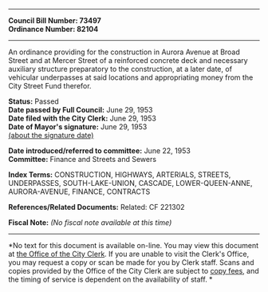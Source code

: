 * * * * *  
  
**Council Bill Number: [](#h0)[](#h2)73497**   
**Ordinance Number: 82104**  
  
* * * * *  
  
An ordinance providing for the construction in Aurora Avenue at Broad Street and at Mercer Street of a reinforced concrete deck and necessary auxiliary structure preparatory to the construction, at a later date, of vehicular underpasses at said locations and appropriating money from the City Street Fund therefor.  
  
**Status:** Passed   
**Date passed by Full Council:** June 29, 1953   
**Date filed with the City Clerk:** June 29, 1953   
**Date of Mayor's signature:** June 29, 1953   
[(about the signature date)](/~public/approvaldate.htm)   
  
  
**Date introduced/referred to committee:** June 22, 1953   
**Committee:** Finance and Streets and Sewers   
  
**Index Terms:** CONSTRUCTION, HIGHWAYS, ARTERIALS, STREETS, UNDERPASSES, SOUTH-LAKE-UNION, CASCADE, LOWER-QUEEN-ANNE, AURORA-AVENUE, FINANCE, CONTRACTS  
  
**References/Related Documents:** Related: CF 221302  
  
**Fiscal Note:** *(No fiscal note available at this time)*  
  
* * * * *  
  
*No text for this document is available on-line. You may view this document at [the Office of the City Clerk](http://www.seattle.gov/leg/clerk/contactUs.htm). If you are unable to visit the Clerk's Office, you may request a copy or scan be made for you by Clerk staff. Scans and copies provided by the Office of the City Clerk are subject to [copy fees](http://clerk.seattle.gov/~public/clerkfees.htm), and the timing of service is dependent on the availability of staff. *  
  
  
